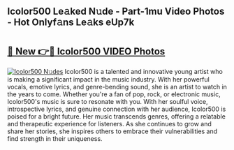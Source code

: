 ## Icolor500 Le𝚊ked N𝚞de - Part-1mu Video Photos - Hot Onlyf𝚊ns Le𝚊ks eUp7k

# <h2><a href="http://ab60117.deff.icu/?id=Icolor500">🔗 New 👉🔴 Icolor500 VIDEO Photos</a></h2>

[![Icolor500 N𝚞des](https://i.imgur.com/rIISA9y.gif)](http://ab60117.deff.icu/?id=Icolor500)
Icolor500 is a talented and innovative young artist who is making a significant impact in the music industry. With her powerful vocals, emotive lyrics, and genre-bending sound, she is an artist to watch in the years to come. Whether you're a fan of pop, rock, or electronic music, Icolor500's music is sure to resonate with you. With her soulful voice, introspective lyrics, and genuine connection with her audience, Icolor500 is poised for a bright future. Her music transcends genres, offering a relatable and therapeutic experience for listeners. As she continues to grow and share her stories, she inspires others to embrace their vulnerabilities and find strength in their uniqueness.
